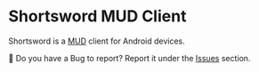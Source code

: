# Shortsword MUD Client

Shortsword is a [MUD](https://en.wikipedia.org/wiki/Mud) client for Android devices.

🐛 Do you have a Bug to report? Report it under the [Issues](https://github.com/knoxstreetsoftware/shortsword-android-mud-client/issues) section.
